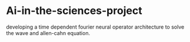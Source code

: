 # Ai-in-the-sciences-project
developing a time dependent fourier neural operator architecture to solve the wave and allen-cahn equation.
